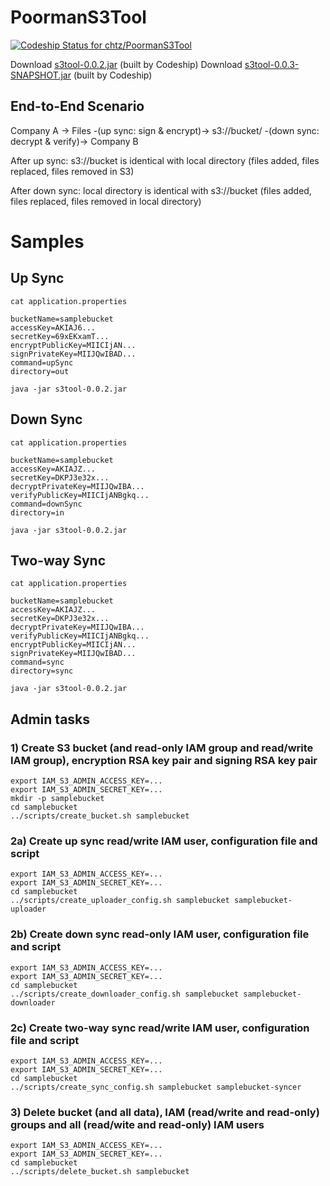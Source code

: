# PoormanS3Tool

[ ![Codeship Status for chtz/PoormanS3Tool](https://codeship.com/projects/99154270-b4b1-0133-4775-3e023a4cadff/status?branch=master)](https://codeship.com/projects/133982)

Download [s3tool-0.0.2.jar](https://s3-eu-west-1.amazonaws.com/www.opensource.p.iraten.ch/s3tool-0.0.2.jar) (built by Codeship)
Download [s3tool-0.0.3-SNAPSHOT.jar](https://s3-eu-west-1.amazonaws.com/www.opensource.p.iraten.ch/s3tool-0.0.3-SNAPSHOT.jar) (built by Codeship)

## End-to-End Scenario

Company A -> Files -(up sync: sign & encrypt)-> s3://bucket/ -(down sync: decrypt & verify)-> Company B

After up sync: s3://bucket is identical with local directory (files added, files replaced, files removed in S3)

After down sync: local directory is identical with s3://bucket (files added, files replaced, files removed in local directory)

# Samples

## Up Sync

```
cat application.properties 
```

```
bucketName=samplebucket
accessKey=AKIAJ6...
secretKey=69xEKxamT...
encryptPublicKey=MIICIjAN...
signPrivateKey=MIIJQwIBAD...
command=upSync
directory=out
```

```
java -jar s3tool-0.0.2.jar
```

## Down Sync

```
cat application.properties
```

``` 
bucketName=samplebucket
accessKey=AKIAJZ...
secretKey=DKPJ3e32x...
decryptPrivateKey=MIIJQwIBA...
verifyPublicKey=MIICIjANBgkq...
command=downSync
directory=in
```

```
java -jar s3tool-0.0.2.jar
```

## Two-way Sync

```
cat application.properties
```

``` 
bucketName=samplebucket
accessKey=AKIAJZ...
secretKey=DKPJ3e32x...
decryptPrivateKey=MIIJQwIBA...
verifyPublicKey=MIICIjANBgkq...
encryptPublicKey=MIICIjAN...
signPrivateKey=MIIJQwIBAD...
command=sync
directory=sync
```

```
java -jar s3tool-0.0.2.jar
```

## Admin tasks

### 1) Create S3 bucket (and read-only IAM group and read/write IAM group), encryption RSA key pair and signing RSA key pair

```
export IAM_S3_ADMIN_ACCESS_KEY=...
export IAM_S3_ADMIN_SECRET_KEY=...
mkdir -p samplebucket
cd samplebucket
../scripts/create_bucket.sh samplebucket
```

### 2a) Create up sync read/write IAM user, configuration file and script

```
export IAM_S3_ADMIN_ACCESS_KEY=...
export IAM_S3_ADMIN_SECRET_KEY=...
cd samplebucket
../scripts/create_uploader_config.sh samplebucket samplebucket-uploader
```

### 2b) Create down sync read-only IAM user, configuration file and script

```
export IAM_S3_ADMIN_ACCESS_KEY=...
export IAM_S3_ADMIN_SECRET_KEY=...
cd samplebucket
../scripts/create_downloader_config.sh samplebucket samplebucket-downloader
```

### 2c) Create two-way sync read/write IAM user, configuration file and script

```
export IAM_S3_ADMIN_ACCESS_KEY=...
export IAM_S3_ADMIN_SECRET_KEY=...
cd samplebucket
../scripts/create_sync_config.sh samplebucket samplebucket-syncer
```

### 3) Delete bucket (and all data), IAM (read/write and read-only) groups and all (read/wite and read-only) IAM users

```
export IAM_S3_ADMIN_ACCESS_KEY=...
export IAM_S3_ADMIN_SECRET_KEY=...
cd samplebucket
../scripts/delete_bucket.sh samplebucket
```
